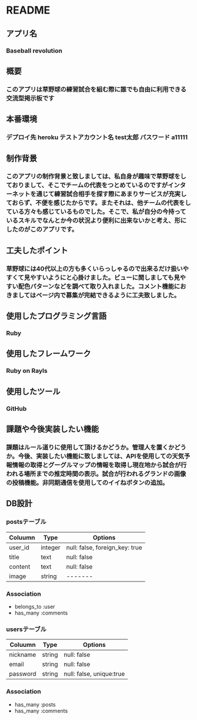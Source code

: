# README

## アプリ名 
### Baseball revolution

## 概要 
### このアプリは草野球の練習試合を組む際に誰でも自由に利用できる交流型掲示板です

## 本番環境
### デプロイ先 heroku テストアカウント名 test太郎 パスワード a11111

## 制作背景
### このアプリの制作背景と致しましては、私自身が趣味で草野球をしておりまして、そこでチームの代表をつとめているのですがインターネットを通じて練習試合相手を探す際にあまりサービスが充実しておらず、不便を感じたからです。またそれは、他チームの代表をしている方々も感じているものでした。そこで、私が自分の今持っているスキルでなんとか今の状況より便利に出来ないかと考え、形にしたのがこのアプリです。

## 工夫したポイント
### 草野球には40代以上の方も多くいらっしゃるので出来るだけ扱いやすくて見やすいようにと心掛けました。ビューに関しましても見やすい配色パターンなどを調べて取り入れました。コメント機能におきましてはページ内で募集が完結できるように工夫致しました。

## 使用したプログラミング言語
### Ruby

## 使用したフレームワーク
### Ruby on Rayls

## 使用したツール
### GitHub

## 課題や今後実装したい機能
### 課題はルール道りに使用して頂けるかどうか。管理人を置くかどうか。今後、実装したい機能に致しましては、APIを使用しての天気予報情報の取得とグーグルマップの情報を取得し現在地から試合が行われる場所までの推定時間の表示。試合が行われるグランドの画像の投稿機能。非同期通信を使用してのイイねボタンの追加。

## DB設計
### postsテーブル

|Coluumn|Type|Options|
|-------|----|-------|
|user_id|integer|null: false, foreign_key: true|
|title|text|null: false|
|content|text|null: false|
|image|string|-------|

### Association
* belongs_to :user
* has_many :comments

### usersテーブル

|Coluumn|Type|Options|
|-------|----|-------|
|nickname|string|null: false|
|email|string|null: false|
|password|string|null: false, unique:true|

### Association
* has_many :posts
* has_many :comments 